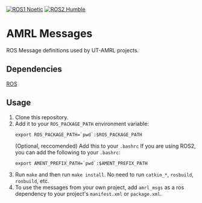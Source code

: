 [![ROS1 Noetic](https://github.com/ut-amrl/amrl_msgs/actions/workflows/ros1-noetic.yml/badge.svg)](https://github.com/ut-amrl/amrl_msgs/actions/workflows/ros1-noetic.yml)
[![ROS2 Humble](https://github.com/ut-amrl/amrl_msgs/actions/workflows/ros2-humble.yml/badge.svg)](https://github.com/ut-amrl/amrl_msgs/actions/workflows/ros2-humble.yml)

# AMRL Messages

ROS Message definitions used by UT-AMRL projects.

## Dependencies

[ROS](http://wiki.ros.org/ROS/Installation)

## Usage

1. Clone this repository.
1. Add it to your `ROS_PACKAGE_PATH` environment variable:
    ```
    export ROS_PACKAGE_PATH=`pwd`:$ROS_PACKAGE_PATH
    ```
    (Optional, reccomended) Add this to your `.bashrc`
   If you are using ROS2, you can add the following to your `.bashrc`:
    ```
    export AMENT_PREFIX_PATH=`pwd`:$AMENT_PREFIX_PATH
    ```
1. Run `make` and then run `make install`. No need to run `catkin_*`, `rosbuild`, `rosbuild`, etc.
1. To use the messages from your own project, add `amrl_msgs` as a ros
   dependency to your project's `manifest.xml` or `package.xml`.
